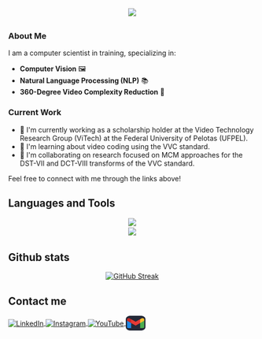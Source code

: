 <h1 align="center">
  <img src = "https://readme-typing-svg.demolab.com?font=Fira+Code&weight=600&size=24&pause=1000&color=FF0000&center=true&vCenter=true&random=false&width=435&lines=Hello+there%2C+I'm+Franklin" />
</h1>

### About Me

I am a computer scientist in training, specializing in:

- **Computer Vision** 🖼️
- **Natural Language Processing (NLP)** 📚
- **360-Degree Video Complexity Reduction** 🎥

### Current Work

- 🔭 I'm currently working as a scholarship holder at the Video Technology Research Group (ViTech) at the Federal University of Pelotas (UFPEL).
- 🌱 I'm learning about video coding using the VVC standard.
- 👯 I'm collaborating on research focused on MCM approaches for the DST-VII and DCT-VIII transforms of the VVC standard.

Feel free to connect with me through the links above!
## Languages and Tools
<div align="center">
    <img src="https://skillicons.dev/icons?i=bash,haskell,javascript,angular,nodejs,anaconda,html,css,wordpress" /><br>
    <img src="https://skillicons.dev/icons?i=cmake,c,cs,java,python,mysql,postgres,git,github" /><br>
</div>

## Github stats
<div align=center>
    <a href="https://git.io/streak-stats"><img src="https://streak-stats.demolab.com?user=Frankl1sales&theme=buefy-dark&hide_border=true&exclude_days=Sun%2CSat" alt="GitHub Streak" /></a>
</div>

## Contact me

<p align="left">
  <a href="https://www.linkedin.com/in/franklin-oliveira12/" target="blank">
    <img align="center" src="https://raw.githubusercontent.com/rahuldkjain/github-profile-readme-generator/master/src/images/icons/Social/linked-in-alt.svg" alt="LinkedIn" height="30" width="40" />
  </a>
  <a href="https://www.instagram.com/frankl_sales/" target="blank">
    <img align="center" src="https://raw.githubusercontent.com/rahuldkjain/github-profile-readme-generator/master/src/images/icons/Social/instagram.svg" alt="Instagram" height="30" width="40" />
  </a>
  <a href="https://www.youtube.com/@franklinsalesdeoliveira472" target="blank">
    <img align="center" src="https://raw.githubusercontent.com/rahuldkjain/github-profile-readme-generator/master/src/images/icons/Social/youtube.svg" alt="YouTube" height="30" width="40" />
  </a>
  <a href="mailto:fsoliveira@inf.ufpel.edu.br.com" target="blank">
    <img align="center" src="https://github.com/tandpfun/skill-icons/blob/main/icons/Gmail-Dark.svg" alt="Gmail" height="30" width="40" />
  </a>
</p>


